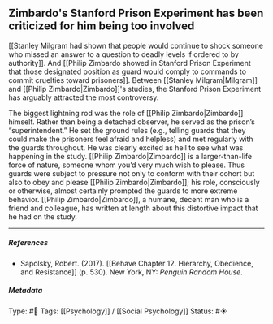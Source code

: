 ## Zimbardo's Stanford Prison Experiment has been criticized for him being too involved # 

[[Stanley Milgram had shown that people would continue to shock someone who missed an answer to a question to deadly levels if ordered to by authority]]. And [[Philip Zimbardo showed in Stanford Prison Experiment that those designated position as guard would comply to commands to commit cruelties toward prisoners]]. Between [[Stanley Milgram|Milgram]] and [[Philip Zimbardo|Zimbardo]]'s studies, the Stanford Prison Experiment has arguably attracted the most controversy. 

The biggest lightning rod was the role of [[Philip Zimbardo|Zimbardo]] himself. Rather than being a detached observer, he served as the prison’s “superintendent.” He set the ground rules (e.g., telling guards that they could make the prisoners feel afraid and helpless) and met regularly with the guards throughout. He was clearly excited as hell to see what was happening in the study. [[Philip Zimbardo|Zimbardo]] is a larger-than-life force of nature, someone whom you’d very much wish to please. Thus guards were subject to pressure not only to conform with their cohort but also to obey and please [[Philip Zimbardo|Zimbardo]]; his role, consciously or otherwise, almost certainly prompted the guards to more extreme behavior. [[Philip Zimbardo|Zimbardo]], a humane, decent man who is a friend and colleague, has written at length about this distortive impact that he had on the study.

___

##### References

- Sapolsky, Robert. (2017). [[Behave Chapter 12. Hierarchy, Obedience, and Resistance]] (p. 530). New York, NY: _Penguin Random House_. 

##### Metadata

Type: #🔴 
Tags: [[Psychology]] / [[Social Psychology]] 
Status: #☀️ 